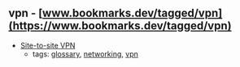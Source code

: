vpn - [www.bookmarks.dev/tagged/vpn](https://www.bookmarks.dev/tagged/vpn)
---
* [Site-to-site VPN](https://computer.howstuffworks.com/vpn4.htm)
    * tags: [glossary](../tags/glossary.md), [networking](../tags/networking.md), [vpn](../tags/vpn.md)
